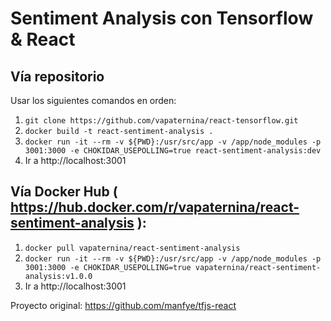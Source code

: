# Sentiment Analysis con Tensorflow & React

## Vía repositorio

Usar los siguientes comandos en orden:
1. `git clone https://github.com/vapaternina/react-tensorflow.git`
2. `docker build -t react-sentiment-analysis .`
3. `docker run -it --rm -v ${PWD}:/usr/src/app -v /app/node_modules -p 3001:3000 -e CHOKIDAR_USEPOLLING=true react-sentiment-analysis:dev`
4. Ir a http://localhost:3001

## Vía Docker Hub ( https://hub.docker.com/r/vapaternina/react-sentiment-analysis ):
1. `docker pull vapaternina/react-sentiment-analysis`
2. `docker run -it --rm -v ${PWD}:/usr/src/app -v /app/node_modules -p 3001:3000 -e CHOKIDAR_USEPOLLING=true vapaternina/react-sentiment-analysis:v1.0.0`
3. Ir a http://localhost:3001


Proyecto original: https://github.com/manfye/tfjs-react
